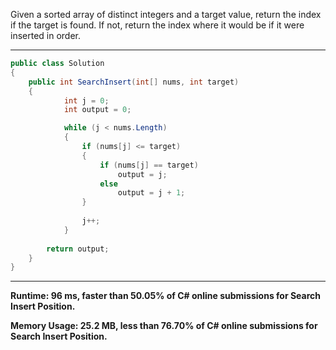 Given a sorted array of distinct integers and a target value, return the index if the target is found. If not, return the index where it would be if it were inserted in order.

---

```c#
public class Solution 
{
    public int SearchInsert(int[] nums, int target) 
    {
            int j = 0;
            int output = 0;

            while (j < nums.Length)
            {
                if (nums[j] <= target)
                {
                    if (nums[j] == target)
                        output = j;
                    else
                        output = j + 1;
                }
                
                j++;
            }
        
        return output;
    }
}
```

---

**Runtime: 96 ms, faster than 50.05% of C# online submissions for Search Insert Position.**

**Memory Usage: 25.2 MB, less than 76.70% of C# online submissions for Search Insert Position.**